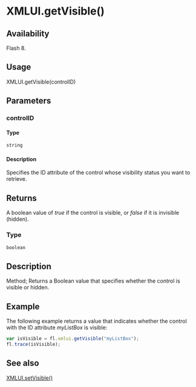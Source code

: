# XMLUI.getVisible()

## Availability

Flash 8.

## Usage

XMLUI.getVisible(controlID)

## Parameters

### **controlID**

#### Type

```typescript
string
```

#### Description

Specifies the ID attribute of the control whose visibility status you want to retrieve.

## Returns

A boolean value of *true* if the control is visible, or *false* if it is invisible (hidden).

### Type

```typescript
boolean
```

## Description

Method; Returns a Boolean value that specifies whether the control is visible or hidden.

## Example

The following example returns a value that indicates whether the control with the ID attribute *myListBox* is visible:

```javascript
var isVisible = fl.xmlui.getVisible("myListBox");
fl.trace(isVisible);
```

## See also

[XMLUI.setVisible()](../XMLUI_object/XMLUI10.md)

